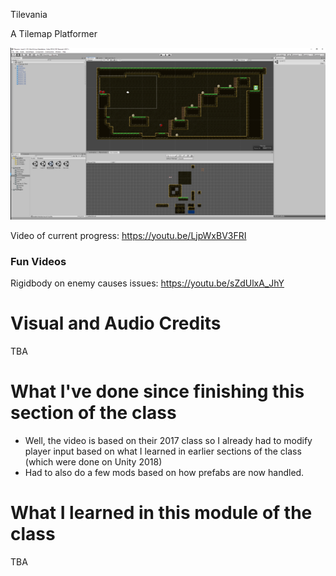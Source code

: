 Tilevania

A Tilemap Platformer

![Screenshot](https://github.com/djotaku/Tilevania/blob/master/Assets/Screenshot/Tilevania-Screenshot-6.png)


Video of current progress: https://youtu.be/LjpWxBV3FRI

### Fun Videos

Rigidbody on enemy causes issues: https://youtu.be/sZdUlxA_JhY

# Visual and Audio Credits

TBA

# What I've done since finishing this section of the class

- Well, the video is based on their 2017 class so I already had to modify player input based on what I learned in earlier sections of the class (which were done on Unity 2018)
- Had to also do a few mods based on how prefabs are now handled.

# What I learned in this module of the class

TBA
